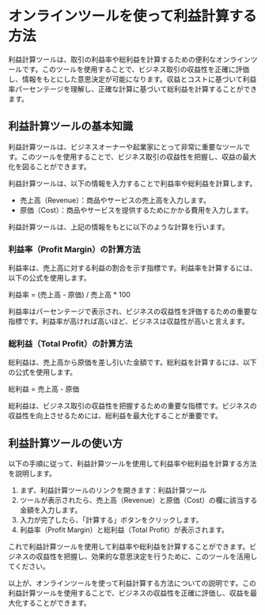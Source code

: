 オンラインツールを使って利益計算する方法
====================

利益計算ツールは、取引の利益率や総利益を計算するための便利なオンラインツールです。このツールを使用することで、ビジネス取引の収益性を正確に評価し、情報をもとにした意思決定が可能になります。収益とコストに基づいて利益率パーセンテージを理解し、正確な計算に基づいて総利益を計算することができます。

利益計算ツールの基本知識
------------

利益計算ツールは、ビジネスオーナーや起業家にとって非常に重要なツールです。このツールを使用することで、ビジネス取引の収益性を把握し、収益の最大化を図ることができます。

利益計算ツールは、以下の情報を入力することで利益率や総利益を計算します。

- 売上高（Revenue）：商品やサービスの売上高を入力します。
- 原価（Cost）：商品やサービスを提供するためにかかる費用を入力します。

利益計算ツールは、上記の情報をもとに以下のような計算を行います。

### 利益率（Profit Margin）の計算方法

利益率は、売上高に対する利益の割合を示す指標です。利益率を計算するには、以下の公式を使用します。

利益率 = (売上高 - 原価) / 売上高 \* 100

利益率はパーセンテージで表示され、ビジネスの収益性を評価するための重要な指標です。利益率が高ければ高いほど、ビジネスは収益性が高いと言えます。

### 総利益（Total Profit）の計算方法

総利益は、売上高から原価を差し引いた金額です。総利益を計算するには、以下の公式を使用します。

総利益 = 売上高 - 原価

総利益は、ビジネス取引の収益性を把握するための重要な指標です。ビジネスの収益性を向上させるためには、総利益を最大化することが重要です。

利益計算ツールの使い方
-----------

以下の手順に従って、利益計算ツールを使用して利益率や総利益を計算する方法を説明します。

1. まず、利益計算ツールのリンクを開きます：利益計算ツール
2. ツールが表示されたら、売上高（Revenue）と原価（Cost）の欄に該当する金額を入力します。
3. 入力が完了したら、「計算する」ボタンをクリックします。
4. 利益率（Profit Margin）と総利益（Total Profit）が表示されます。

これで利益計算ツールを使用して利益率や総利益を計算することができます。ビジネスの収益性を把握し、効果的な意思決定を行うために、このツールを活用してください。

以上が、オンラインツールを使って利益計算する方法についての説明です。この利益計算ツールを使用することで、ビジネスの収益性を正確に評価し、収益を最大化することができます。